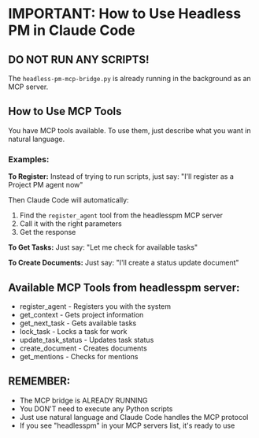 # IMPORTANT: How to Use Headless PM in Claude Code

## DO NOT RUN ANY SCRIPTS!

The `headless-pm-mcp-bridge.py` is already running in the background as an MCP server.

## How to Use MCP Tools

You have MCP tools available. To use them, just describe what you want in natural language.

### Examples:

**To Register:**
Instead of trying to run scripts, just say:
"I'll register as a Project PM agent now"

Then Claude Code will automatically:
1. Find the `register_agent` tool from the headlesspm MCP server
2. Call it with the right parameters
3. Get the response

**To Get Tasks:**
Just say: "Let me check for available tasks"

**To Create Documents:**
Just say: "I'll create a status update document"

## Available MCP Tools from headlesspm server:
- register_agent - Registers you with the system
- get_context - Gets project information  
- get_next_task - Gets available tasks
- lock_task - Locks a task for work
- update_task_status - Updates task status
- create_document - Creates documents
- get_mentions - Checks for mentions

## REMEMBER:
- The MCP bridge is ALREADY RUNNING
- You DON'T need to execute any Python scripts
- Just use natural language and Claude Code handles the MCP protocol
- If you see "headlesspm" in your MCP servers list, it's ready to use